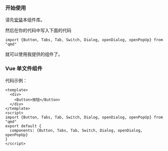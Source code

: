 ### 开始使用
请先[安装](#/doc/install)本组件库。

然后在你的代码中写入下面的代码

```shell
import {Button, Tabs, Tab, Switch, Dialog, openDialog, openPopUp} from "qmd"
```

就可以使用我提供的组件了。

### Vue 单文件组件

代码示例：

```vue
<template>
  <div>
    <Button>按钮</Button>
  </div>
</template>
<script>
import {Button, Tabs, Tab, Switch, Dialog, openDialog, openPopUp} from "qmd"
export default {
  components: {Button, Tabs, Tab, Switch, Dialog, openDialog, openPopUp}
}
</script>
```
